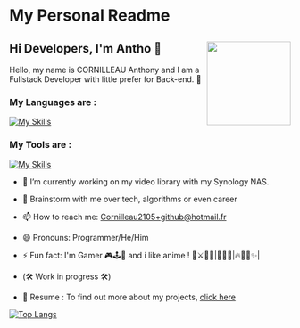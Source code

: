 # My Personal Readme 

## Hi Developers, I'm Antho 👋 <img src="https://user-images.githubusercontent.com/68584530/232984423-b74ce795-b3b1-4e4f-9fae-6ba22517eec1.png" width=150 align="right">

Hello, my name is CORNILLEAU Anthony and I am a Fullstack Developer with little prefer for Back-end. 🤪


### My Languages are :

[![My Skills](https://skillicons.dev/icons?i=java,spring,symfony,laravel,python,js,angular,react,postgres,mysql)](https://skillicons.dev)

### My Tools are :

[![My Skills](https://skillicons.dev/icons?i=git,github,gitlab,jenkins,idea,eclipse,vscode,figma,postman,powershell)](https://skillicons.dev)

- 🔭 I’m currently working on my video library with my Synology NAS.

- 💬 Brainstorm with me over tech, algorithms or even career

- 📫 How to reach me: Cornilleau2105+github@hotmail.fr

- 😄 Pronouns: Programmer/He/Him

- ⚡ Fun fact: I'm Gamer 🎮🕹️👾 and i like anime ! 👒⚔🏴‍☠️|🍥🥷🐸|🔥🧚🏼✨|

-  (🛠️ Work in progress 🛠️) 
- 📝 Resume : To find out more about my projects, [click here]([linkurl](https://www.notion.so/Portfolio-5d905ad1502e43eb8d7bec5f4fc5939f?pvs=4))


[![Top Langs](https://github-readme-stats.vercel.app/api/top-langs/?username=antho-cs&theme=dracula)](https://github.com/anuraghazra/github-readme-stats)

